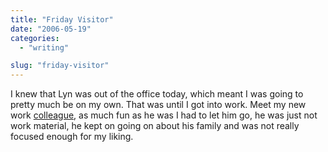 ```yaml
---
title: "Friday Visitor"
date: "2006-05-19"
categories: 
  - "writing"

slug: "friday-visitor"
---
```


I knew that Lyn was out of the office today, which meant I was going to pretty much be on my own. That was until I got into work. Meet my new work [colleague](http://static.flickr.com/51/149325370_d413e807f9.jpg), as much fun as he was I had to let him go, he was just not work material, he kept on going on about his family and was not really focused enough for my liking.
